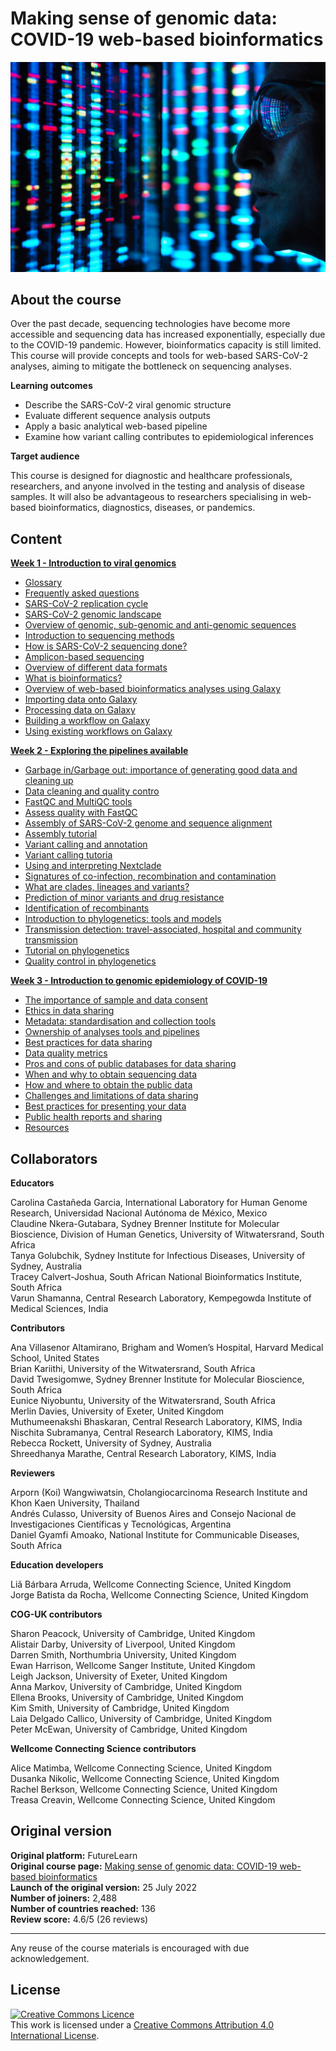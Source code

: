 # Making sense of genomic data: COVID-19 web-based bioinformatics

![](images/OC3_cover.jpeg)

## About the course         

Over the past decade, sequencing technologies have become more accessible and sequencing data has increased exponentially, especially due to the COVID-19 pandemic. However, bioinformatics capacity is still limited. This course will provide concepts and tools for web-based SARS-CoV-2 analyses, aiming to mitigate the bottleneck on sequencing analyses.


**Learning outcomes**         

* Describe the SARS-CoV-2 viral genomic structure         
* Evaluate different sequence analysis outputs           
* Apply a basic analytical web-based pipeline            
* Examine how variant calling contributes to epidemiological inferences           

**Target audience**            

This course is designed for diagnostic and healthcare professionals, researchers, and anyone involved in the testing and analysis of disease samples. It will also be advantageous to researchers specialising in web-based bioinformatics, diagnostics, diseases, or pandemics.

## Content

**[Week 1 - Introduction to viral genomics](https://wcscourses.github.io/COG-Train_Resources/making_sense_week1.html#INTRODUCTION_TO_VIRAL_GENOMICS)**

* [Glossary](https://wcscourses.github.io/COG-Train_Resources/making_sense_week1.html#Glossary)      
* [Frequently asked questions](https://wcscourses.github.io/COG-Train_Resources/making_sense_week1.html#Frequently_asked_questions)         
* [SARS-CoV-2 replication cycle](https://wcscourses.github.io/COG-Train_Resources/making_sense_week1.html#SARS-CoV-2_replication_cycle)       
* [SARS-CoV-2 genomic landscape](https://wcscourses.github.io/COG-Train_Resources/making_sense_week1.html#SARS-CoV-2_genomic_landscape)           
* [Overview of genomic, sub-genomic and anti-genomic sequences](https://wcscourses.github.io/COG-Train_Resources/making_sense_week1.html#Overview_of_genomic,_sub-genomic_and_anti-genomic_sequences)        
* [Introduction to sequencing methods](https://wcscourses.github.io/COG-Train_Resources/making_sense_week1.html#Introduction_to_sequencing_methods)                 
* [How is SARS-CoV-2 sequencing done?](https://wcscourses.github.io/COG-Train_Resources/making_sense_week1.html#How_is_SARS-CoV-2_sequencing_done)         
* [Amplicon-based sequencing](https://wcscourses.github.io/COG-Train_Resources/making_sense_week1.html#Amplicon-based_sequencing)              
* [Overview of different data formats](https://wcscourses.github.io/COG-Train_Resources/making_sense_week1.html#Overview_of_different_data_formats)                  
* [What is bioinformatics?](https://wcscourses.github.io/COG-Train_Resources/making_sense_week1.html#What_is_bioinformatics)                 
* [Overview of web-based bioinformatics analyses using Galaxy](https://wcscourses.github.io/COG-Train_Resources/making_sense_week1.html#Overview_of_web-based_bioinformatics_analyses_using_Galaxy)                   
* [Importing data onto Galaxy](https://wcscourses.github.io/COG-Train_Resources/making_sense_week1.html#Importing_data_onto_Galaxy)                     
* [Processing data on Galaxy](https://wcscourses.github.io/COG-Train_Resources/making_sense_week1.html#Processing_data_on_Galaxy)                  
* [Building a workflow on Galaxy](https://wcscourses.github.io/COG-Train_Resources/making_sense_week1.html#Building_a_workflow_on_Galaxy)                  
* [Using existing workflows on Galaxy](https://wcscourses.github.io/COG-Train_Resources/making_sense_week1.html#Using_existing_workflows_on_Galaxy)                    

**[Week 2 - Exploring the pipelines available](https://wcscourses.github.io/COG-Train_Resources/making_sense_week2.html#EXPLORING_THE_PIPELINES_AVAILABLE)**      

* [Garbage in/Garbage out: importance of generating good data and cleaning up](https://wcscourses.github.io/COG-Train_Resources/making_sense_week2.html#Garbage_inGarbage_out:_importance_of_generating_good_data_and_cleaning_up)           
* [Data cleaning and quality contro](https://wcscourses.github.io/COG-Train_Resources/making_sense_week2.html#Data_cleaning_and_quality_control)       
* [FastQC and MultiQC tools](https://wcscourses.github.io/COG-Train_Resources/making_sense_week2.html#FastQC_and_MultiQC_tools)            
* [Assess quality with FastQC](https://wcscourses.github.io/COG-Train_Resources/making_sense_week2.html#Assess_quality_with_FastQC)            
* [Assembly of SARS-CoV-2 genome and sequence alignment](https://wcscourses.github.io/COG-Train_Resources/making_sense_week2.html#Assembly_of_SARS-CoV-2_genome_and_sequence_alignment)             
* [Assembly tutorial](https://wcscourses.github.io/COG-Train_Resources/making_sense_week2.html#Assembly_tutorial)            
* [Variant calling and annotation](https://wcscourses.github.io/COG-Train_Resources/making_sense_week2.html#Variant_calling_and_annotation)              
* [Variant calling tutoria](https://wcscourses.github.io/COG-Train_Resources/making_sense_week2.html#Variant_calling_tutorial)              
* [Using and interpreting Nextclade](https://wcscourses.github.io/COG-Train_Resources/making_sense_week2.html#Using_and_interpreting_Nextclade)         
* [Signatures of co-infection, recombination and contamination](https://wcscourses.github.io/COG-Train_Resources/making_sense_week2.html#Signatures_of_co-infection,_recombination_and_contamination)          
* [What are clades, lineages and variants?](https://wcscourses.github.io/COG-Train_Resources/making_sense_week2.html#What_are_clades,_lineages_and_variants)             
* [Prediction of minor variants and drug resistance](https://wcscourses.github.io/COG-Train_Resources/making_sense_week2.html#Prediction_of_minor_variants_and_drug_resistance)             
* [Identification of recombinants](https://wcscourses.github.io/COG-Train_Resources/making_sense_week2.html#Identification_of_recombinants)            
* [Introduction to phylogenetics: tools and models](https://wcscourses.github.io/COG-Train_Resources/making_sense_week2.html#Introduction_to_phylogenetics:_tools_and_models)               
* [Transmission detection: travel-associated, hospital and community transmission](https://wcscourses.github.io/COG-Train_Resources/making_sense_week2.html#Transmission_detection:_travel-associated,_hospital_and_community_transmission)              
* [Tutorial on phylogenetics](https://wcscourses.github.io/COG-Train_Resources/making_sense_week2.html#Tutorial_on_phylogenetics)            
* [Quality control in phylogenetics](https://wcscourses.github.io/COG-Train_Resources/making_sense_week2.html#Quality_control_in_phylogenetics)               


**[Week 3 - Introduction to genomic epidemiology of COVID-19](https://wcscourses.github.io/COG-Train_Resources/making_sense_week3.html#INTRODUCTION_TO_GENOMIC_EPIDEMIOLOGY_OF_COVID-19)**
* [The importance of sample and data consent](https://wcscourses.github.io/COG-Train_Resources/making_sense_week3.html#The_importance_of_sample_and_data_consent)        
* [Ethics in data sharing](https://wcscourses.github.io/COG-Train_Resources/making_sense_week3.html#Ethics_in_data_sharing)        
* [Metadata: standardisation and collection tools](https://wcscourses.github.io/COG-Train_Resources/making_sense_week3.html#Metadata:_standardisation_and_collection_tools)              
* [Ownership of analyses tools and pipelines](https://wcscourses.github.io/COG-Train_Resources/making_sense_week3.html#Ownership_of_analyses_tools_and_pipelines)              
* [Best practices for data sharing](https://wcscourses.github.io/COG-Train_Resources/making_sense_week3.html#Best_practices_for_data_sharing)             
* [Data quality metrics](https://wcscourses.github.io/COG-Train_Resources/making_sense_week3.html#Data_quality_metrics)         
* [Pros and cons of public databases for data sharing](https://wcscourses.github.io/COG-Train_Resources/making_sense_week3.html#Pros_and_cons_of_public_databases_for_data_sharing)          
* [When and why to obtain sequencing data](https://wcscourses.github.io/COG-Train_Resources/making_sense_week3.html#When_and_why_to_obtain_sequencing_data)          
* [How and where to obtain the public data](https://wcscourses.github.io/COG-Train_Resources/making_sense_week3.html#How_and_where_to_obtain_the_public_data)            
* [Challenges and limitations of data sharing](https://wcscourses.github.io/COG-Train_Resources/making_sense_week3.html#Challenges_and_limitations_of_data_sharing)            
* [Best practices for presenting your data](https://wcscourses.github.io/COG-Train_Resources/making_sense_week3.html#Best_practices_for_presenting_your_data)          
* [Public health reports and sharing](https://wcscourses.github.io/COG-Train_Resources/making_sense_week3.html#Public_health_reports_and_sharing)         
* [Resources](https://wcscourses.github.io/COG-Train_Resources/making_sense_week3.html#Resources)  

## Collaborators

**Educators**     

Carolina Castañeda Garcia, International Laboratory for Human Genome Research, Universidad Nacional Autónoma de México, Mexico                 
Claudine Nkera-Gutabara, Sydney Brenner Institute for Molecular Bioscience, Division of Human Genetics, University of Witwatersrand, South Africa             
Tanya Golubchik, Sydney Institute for Infectious Diseases, University of Sydney, Australia           
Tracey Calvert-Joshua, South African National Bioinformatics Institute, South Africa          
Varun Shamanna, Central Research Laboratory, Kempegowda Institute of Medical Sciences, India             
             
**Contributors**             

Ana Villasenor Altamirano, Brigham and Women’s Hospital, Harvard Medical School, United States                   
Brian Kariithi, University of the Witwatersrand, South Africa                
David Twesigomwe, Sydney Brenner Institute for Molecular Bioscience, South Africa        
Eunice Niyobuntu, University of the Witwatersrand, South Africa        
Merlin Davies, University of Exeter, United Kingdom                   
Muthumeenakshi Bhaskaran, Central Research Laboratory, KIMS, India           
Nischita Subramanya, Central Research Laboratory, KIMS, India                
Rebecca Rockett, University of Sydney, Australia                  
Shreedhanya Marathe, Central Research Laboratory, KIMS, India           
 
**Reviewers**

Arporn (Koi) Wangwiwatsin, Cholangiocarcinoma Research Institute and Khon Kaen University, Thailand            
Andrés Culasso, University of Buenos Aires and Consejo Nacional de Investigaciones Científicas y Tecnológicas, Argentina          
Daniel Gyamfi Amoako, National Institute for Communicable Diseases, South Africa          

**Education developers**           

Liã Bárbara Arruda, Wellcome Connecting Science, United Kingdom       
Jorge Batista da Rocha, Wellcome Connecting Science, United Kingdom          
 
**COG-UK contributors**
 
Sharon Peacock, University of Cambridge, United Kingdom          
Alistair Darby, University of Liverpool, United Kingdom              
Darren Smith, Northumbria University, United Kingdom             
Ewan Harrison, Wellcome Sanger Institute, United Kingdom         
Leigh Jackson, University of Exeter, United Kingdom          
Anna Markov, University of Cambridge, United Kingdom           
Ellena Brooks, University of Cambridge, United Kingdom          
Kim Smith, University of Cambridge, United Kingdom         
Laia Delgado Callico, University of Cambridge, United Kingdom            
Peter McEwan, University of Cambridge, United Kingdom               

**Wellcome Connecting Science contributors**

Alice Matimba, Wellcome Connecting Science, United Kingdom            
Dusanka Nikolic, Wellcome Connecting Science, United Kingdom            
Rachel Berkson, Wellcome Connecting Science, United Kingdom            
Treasa Creavin, Wellcome Connecting Science, United Kingdom              
              
## Original version

**Original platform:** FutureLearn       
**Original course page:** [Making sense of genomic data: COVID-19 web-based bioinformatics](https://www.futurelearn.com/courses/making-sense-of-genomic-data-covid-19-web-based-bioinformatics/1)                            
**Launch of the original version:** 25 July 2022                
**Number of joiners:** 2,488         
**Number of countries reached:** 136         
**Review score:** 4.6/5 (26 reviews)         

******
Any reuse of the course materials is encouraged with due acknowledgement.

## License
<a rel="license" href="http://creativecommons.org/licenses/by/4.0/"><img alt="Creative Commons Licence" style="border-width:0" src="https://i.creativecommons.org/l/by/4.0/88x31.png" /></a><br />This work is licensed under a <a rel="license" href="http://creativecommons.org/licenses/by/4.0/">Creative Commons Attribution 4.0 International License</a>.

<!-- ## How to cite 

TBP --> 









